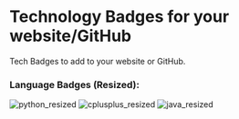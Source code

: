 # Technology Badges for your website/GitHub
Tech Badges to add to your website or GitHub.

### Language Badges (Resized):

![python_resized](https://user-images.githubusercontent.com/84334654/186487739-c12c8c63-6877-46f2-83a4-f37aacf5466f.gif)
![cplusplus_resized](https://user-images.githubusercontent.com/84334654/186487758-b344bff7-92f9-4f0f-99aa-67dab80ed664.gif)
![java_resized](https://user-images.githubusercontent.com/84334654/186487786-34c71f4a-1be7-4335-b51c-6021a03fb308.gif)
